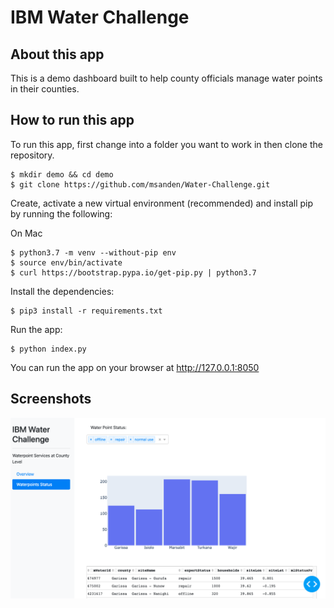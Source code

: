  
# IBM Water Challenge 

## About this app

This is a demo dashboard built to help county officials manage water points in their counties.

## How to run this app


To run this app, first change into a folder you want to work in then clone the repository.

```
$ mkdir demo && cd demo 
$ git clone https://github.com/msanden/Water-Challenge.git
```

Create, activate a new virtual environment (recommended) and install pip by running
the following:

On Mac

```
$ python3.7 -m venv --without-pip env 
$ source env/bin/activate
$ curl https://bootstrap.pypa.io/get-pip.py | python3.7
```

Install the dependencies:

```
$ pip3 install -r requirements.txt
```
Run the app:

```
$ python index.py
```
You can run the app on your browser at http://127.0.0.1:8050


## Screenshots

![demo.png](demo.png)

